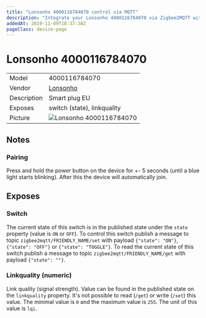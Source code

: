 ```yaml
---
title: "Lonsonho 4000116784070 control via MQTT"
description: "Integrate your Lonsonho 4000116784070 via Zigbee2MQTT with whatever smart home infrastructure you are using without the vendor's bridge or gateway."
addedAt: 2019-11-09T18:37:38Z
pageClass: device-page
---
```


<!-- !!!! -->
<!-- ATTENTION: This file is auto-generated through docgen! -->
<!-- You can only edit the "Notes"-Section between the two comment lines "Notes BEGIN" and "Notes END". -->
<!-- Do not use h1 or h2 heading within "## Notes"-Section. -->
<!-- !!!! -->

# Lonsonho 4000116784070

|     |     |
|-----|-----|
| Model | 4000116784070  |
| Vendor  | [Lonsonho](/supported-devices/#v=Lonsonho)  |
| Description | Smart plug EU |
| Exposes | switch (state), linkquality |
| Picture | ![Lonsonho 4000116784070](https://www.zigbee2mqtt.io/images/devices/4000116784070.jpg) |


<!-- Notes BEGIN: You can edit here. Add "## Notes" headline if not already present. -->
## Notes


### Pairing
Press and hold the power button on the device for +- 5 seconds (until a blue light starts blinking).
After this the device will automatically join.
<!-- Notes END: Do not edit below this line -->



## Exposes

### Switch 
The current state of this switch is in the published state under the `state` property (value is `ON` or `OFF`).
To control this switch publish a message to topic `zigbee2mqtt/FRIENDLY_NAME/set` with payload `{"state": "ON"}`, `{"state": "OFF"}` or `{"state": "TOGGLE"}`.
To read the current state of this switch publish a message to topic `zigbee2mqtt/FRIENDLY_NAME/get` with payload `{"state": ""}`.

### Linkquality (numeric)
Link quality (signal strength).
Value can be found in the published state on the `linkquality` property.
It's not possible to read (`/get`) or write (`/set`) this value.
The minimal value is `0` and the maximum value is `255`.
The unit of this value is `lqi`.

